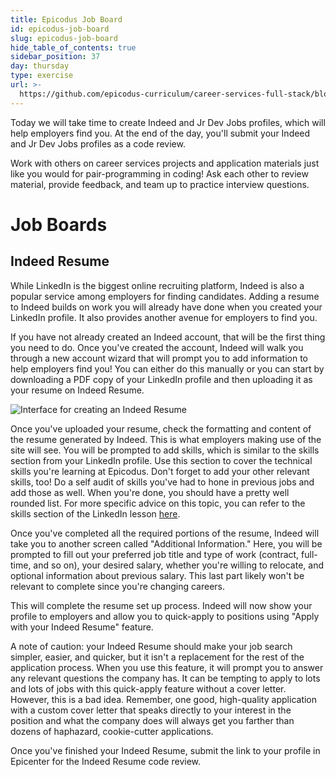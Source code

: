 ```yaml
---
title: Epicodus Job Board
id: epicodus-job-board
slug: epicodus-job-board
hide_table_of_contents: true
sidebar_position: 37
day: thursday
type: exercise
url: >-
  https://github.com/epicodus-curriculum/career-services-full-stack/blob/main/epicodus_job_board_classwork.md
---
```


Today we will take time to create Indeed and Jr Dev Jobs profiles, which will help employers find you. At the end of the day, you'll submit your Indeed and Jr Dev Jobs profiles as a code review.

Work with others on career services projects and application materials just like you would for pair-programming in coding! Ask each other to review material, provide feedback, and team up to practice interview questions.

# Job Boards

## Indeed Resume

While LinkedIn is the biggest online recruiting platform, Indeed is also a popular service among employers for finding candidates. Adding a resume to Indeed builds on work you will already have done when you created your LinkedIn profile. It also provides another avenue for employers to find you.

If you have not already created an Indeed account, that will be the first thing you need to do. Once you've created the account, Indeed will walk you through a new account wizard that will prompt you to add information to help employers find you! You can either do this manually or you can start by downloading a PDF copy of your LinkedIn profile and then uploading it as your resume on Indeed Resume.

![Interface for creating an Indeed Resume](https://learnhowtoprogram.s3.us-west-2.amazonaws.com/Soft+Skills+&+Career+Prep/create_an_indeed_resume.png)

Once you've uploaded your resume, check the formatting and content of the resume generated by Indeed. This is what employers making use of the site will see. You will be prompted to add skills, which is similar to the skills section from your LinkedIn profile. Use this section to cover the technical skills you're learning at Epicodus. Don't forget to add your other relevant skills, too! Do a self audit of skills you've had to hone in previous jobs and add those as well. When you're done, you should have a pretty well rounded list. For more specific advice on this topic, you can refer to the skills section of the LinkedIn lesson [here](https://new.learnhowtoprogram.com/internship-and-job-search/applying-for-internships-and-jobs/linkedin-profiles).

Once you've completed all the required portions of the resume, Indeed will take you to another screen called "Additional Information." Here, you will be prompted to fill out your preferred job title and type of work (contract, full-time, and so on), your desired salary, whether you're willing to relocate, and optional information about previous salary. This last part likely won't be relevant to complete since you're changing careers.

This will complete the resume set up process. Indeed will now show your profile to employers and allow you to quick-apply to positions using "Apply with your Indeed Resume" feature.

A note of caution: your Indeed Resume should make your job search simpler, easier, and quicker, but it isn't a replacement for the rest of the application process. When you use this feature, it will prompt you to answer any relevant questions the company has. It can be tempting to apply to lots and lots of jobs with this quick-apply feature without a cover letter. However, this is a bad idea. Remember, one good, high-quality application with a custom cover letter that speaks directly to your interest in the position and what the company does will always get you farther than dozens of haphazard, cookie-cutter applications.

Once you've finished your Indeed Resume, submit the link to your profile in Epicenter for the Indeed Resume code review.
